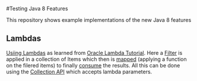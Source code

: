 #Testing Java 8 Features

This repository shows example implementations of the new Java 8 features

## Lambdas

[Usiing Lambdas](https://github.com/jethroo/testing_java8_features/blob/master/src/de/jethroo/JavaLambda.java) as learned from [Oracle Lambda Tutorial](http://docs.oracle.com/javase/tutorial/java/javaOO/lambdaexpressions.html). Here a [Filter](https://github.com/jethroo/testing_java8_features/blob/master/src/de/jethroo/JavaLambda.java#L37) is applied in a collection
of Items which then is [mapped](https://github.com/jethroo/testing_java8_features/blob/master/src/de/jethroo/JavaLambda.java#L40) (applying a function on the filered items) to finally [consume](https://github.com/jethroo/testing_java8_features/blob/master/src/de/jethroo/JavaLambda.java#L42) the results. All this can be done using the [Collection API](https://github.com/jethroo/testing_java8_features/blob/master/src/de/jethroo/JavaLambda.java#L47) which accepts lambda parameters. 




